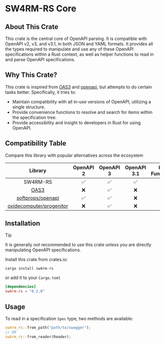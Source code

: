 # SW4RM-RS Core

## About This Crate

This crate is the central core of OpenAPI parsing. It is compatible with OpenAPI v2, v3, and v3.1, in both JSON and 
YAML formats. It provides all the types required to manipulate and use any of these OpenAPI specifications within a 
Rust context, as well as helper functions to read in and parse OpenAPI specifications.

## Why This Crate?

This crate is inspired from [OAS3](https://github.com/x52dev/oas3-rs) and
[openapi](https://github.com/softprops/openapi), but attempts to do certain tasks better. Specifically, it tries to:

- Maintain compatibility with all in-use versions of OpenAPI, utilizing a single structure.
- Provide convenience functions to resolve and search for items within the specification tree.
- Provide accessibility and insight to developers in Rust for using OpenAPI.

## Compatibility Table

Compare this library with popular alternatives across the ecosystem

|                                 Library                                 |     OpenAPI 2      |     OpenAPI 3      |    OpenAPI 3.1     | Helper Functionality | Reference Resolution |
|:-----------------------------------------------------------------------:|:------------------:|:------------------:|:------------------:|:--------------------:|:--------------------:|
|                                SW4RM-RS                                 | :white_check_mark: | :white_check_mark: | :white_check_mark: |  :white_check_mark:  |  :white_check_mark:  |
|                [OAS3](https://github.com/x52dev/oas3-rs)                |        :x:         | :white_check_mark: |        :x:         |         :x:          |         :x:          |
|        [softprops/openapi](https://github.com/softprops/openapi)        | :white_check_mark: | :white_check_mark: |        :x:         |      :warning:       |  :white_check_mark:  |
| [oxidecomputer/progenitor](https://github.com/oxidecomputer/progenitor) |        :x:         | :white_check_mark: |        :x:         |      :warning:       |      :warning:       |

## Installation

> [!TIP]
> It is generally _not_ recommended to use this crate unless you are directly manipulating OpenAPI specifications.

Install this crate from crates.io:
```shell
cargo install sw4rm-rs
```

or add it to your `Cargo.toml`
```toml
[dependencies]
sw4rm-rs = "0.2.0"
```

## Usage

To read in a specification `Spec` type, two methods are available:
```rust
sw4rm_rs::from_path("path/to/swagger");
// OR
sw4rm_rs::from_reader(Reader);
```